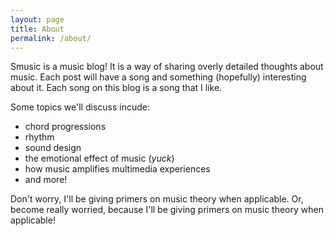 ```yaml
---
layout: page
title: About
permalink: /about/
---
```


Smusic is a music blog! It is a way of sharing overly detailed thoughts about music. Each post will have a song and something (hopefully) interesting about it. Each song on this blog is a song that I like. 

Some topics we'll discuss incude:

- chord progressions
- rhythm
- sound design
- the emotional effect of music (_yuck_)
- how music amplifies multimedia experiences
- and more!

Don't worry, I'll be giving primers on music theory when applicable.
Or, become really worried, because I'll be giving primers on music theory when applicable!
